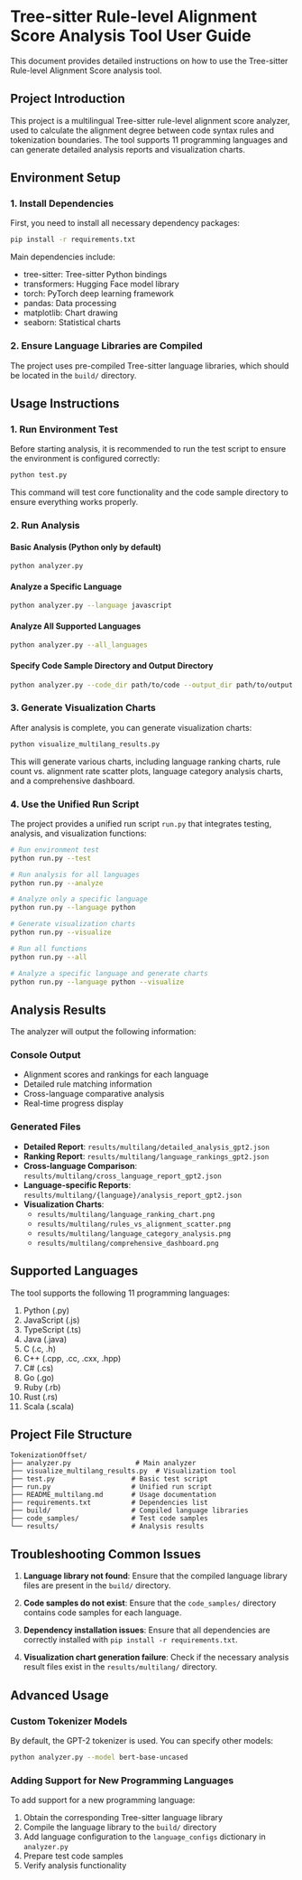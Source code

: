 # Tree-sitter Rule-level Alignment Score Analysis Tool User Guide

This document provides detailed instructions on how to use the Tree-sitter Rule-level Alignment Score analysis tool.

## Project Introduction

This project is a multilingual Tree-sitter rule-level alignment score analyzer, used to calculate the alignment degree between code syntax rules and tokenization boundaries. The tool supports 11 programming languages and can generate detailed analysis reports and visualization charts.

## Environment Setup

### 1. Install Dependencies

First, you need to install all necessary dependency packages:

```bash
pip install -r requirements.txt
```

Main dependencies include:
- tree-sitter: Tree-sitter Python bindings
- transformers: Hugging Face model library
- torch: PyTorch deep learning framework
- pandas: Data processing
- matplotlib: Chart drawing
- seaborn: Statistical charts

### 2. Ensure Language Libraries are Compiled

The project uses pre-compiled Tree-sitter language libraries, which should be located in the `build/` directory.

## Usage Instructions

### 1. Run Environment Test

Before starting analysis, it is recommended to run the test script to ensure the environment is configured correctly:

```bash
python test.py
```

This command will test core functionality and the code sample directory to ensure everything works properly.

### 2. Run Analysis

#### Basic Analysis (Python only by default)

```bash
python analyzer.py
```

#### Analyze a Specific Language

```bash
python analyzer.py --language javascript
```

#### Analyze All Supported Languages

```bash
python analyzer.py --all_languages
```

#### Specify Code Sample Directory and Output Directory

```bash
python analyzer.py --code_dir path/to/code --output_dir path/to/output
```

### 3. Generate Visualization Charts

After analysis is complete, you can generate visualization charts:

```bash
python visualize_multilang_results.py
```

This will generate various charts, including language ranking charts, rule count vs. alignment rate scatter plots, language category analysis charts, and a comprehensive dashboard.

### 4. Use the Unified Run Script

The project provides a unified run script `run.py` that integrates testing, analysis, and visualization functions:

```bash
# Run environment test
python run.py --test

# Run analysis for all languages
python run.py --analyze

# Analyze only a specific language
python run.py --language python

# Generate visualization charts
python run.py --visualize

# Run all functions
python run.py --all

# Analyze a specific language and generate charts
python run.py --language python --visualize
```

## Analysis Results

The analyzer will output the following information:

### Console Output
- Alignment scores and rankings for each language
- Detailed rule matching information
- Cross-language comparative analysis
- Real-time progress display

### Generated Files
- **Detailed Report**: `results/multilang/detailed_analysis_gpt2.json`
- **Ranking Report**: `results/multilang/language_rankings_gpt2.json`
- **Cross-language Comparison**: `results/multilang/cross_language_report_gpt2.json`
- **Language-specific Reports**: `results/multilang/{language}/analysis_report_gpt2.json`
- **Visualization Charts**: 
  - `results/multilang/language_ranking_chart.png`
  - `results/multilang/rules_vs_alignment_scatter.png`
  - `results/multilang/language_category_analysis.png`
  - `results/multilang/comprehensive_dashboard.png`

## Supported Languages

The tool supports the following 11 programming languages:

1. Python (.py)
2. JavaScript (.js)
3. TypeScript (.ts)
4. Java (.java)
5. C (.c, .h)
6. C++ (.cpp, .cc, .cxx, .hpp)
7. C# (.cs)
8. Go (.go)
9. Ruby (.rb)
10. Rust (.rs)
11. Scala (.scala)

## Project File Structure

```
TokenizationOffset/
├── analyzer.py                # Main analyzer
├── visualize_multilang_results.py  # Visualization tool
├── test.py                   # Basic test script
├── run.py                    # Unified run script
├── README_multilang.md       # Usage documentation
├── requirements.txt          # Dependencies list
├── build/                    # Compiled language libraries
├── code_samples/             # Test code samples
└── results/                  # Analysis results
```

## Troubleshooting Common Issues

1. **Language library not found**: Ensure that the compiled language library files are present in the `build/` directory.

2. **Code samples do not exist**: Ensure that the `code_samples/` directory contains code samples for each language.

3. **Dependency installation issues**: Ensure that all dependencies are correctly installed with `pip install -r requirements.txt`.

4. **Visualization chart generation failure**: Check if the necessary analysis result files exist in the `results/multilang/` directory.

## Advanced Usage

### Custom Tokenizer Models

By default, the GPT-2 tokenizer is used. You can specify other models:

```bash
python analyzer.py --model bert-base-uncased
```

### Adding Support for New Programming Languages

To add support for a new programming language:

1. Obtain the corresponding Tree-sitter language library
2. Compile the language library to the `build/` directory
3. Add language configuration to the `language_configs` dictionary in `analyzer.py`
4. Prepare test code samples
5. Verify analysis functionality